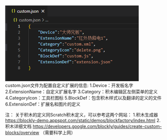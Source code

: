  ![输入图片说明](images/111.png)
custom.json文件为配置自定义扩展的信息:
1.Device：开发板名字
2.ExtensionName：自定义扩展名字
3.Category：积木编辑区左侧菜单的定义
4.CategoryIcon：工具栏图标
5.BlockDef：包含积木样式以及翻译的定义的文件
6.ExtensionDef：扩展名和图片的定义

注：
关于积木的定义同Scratch积木定义，可以参考这两个网站：
1.积木生成器
https://blockly-demo.appspot.com/static/demos/blockfactory/index.html
2.积木详细文档
https://developers.google.com/blockly/guides/create-custom-blocks/overview
（需要科学上网）
